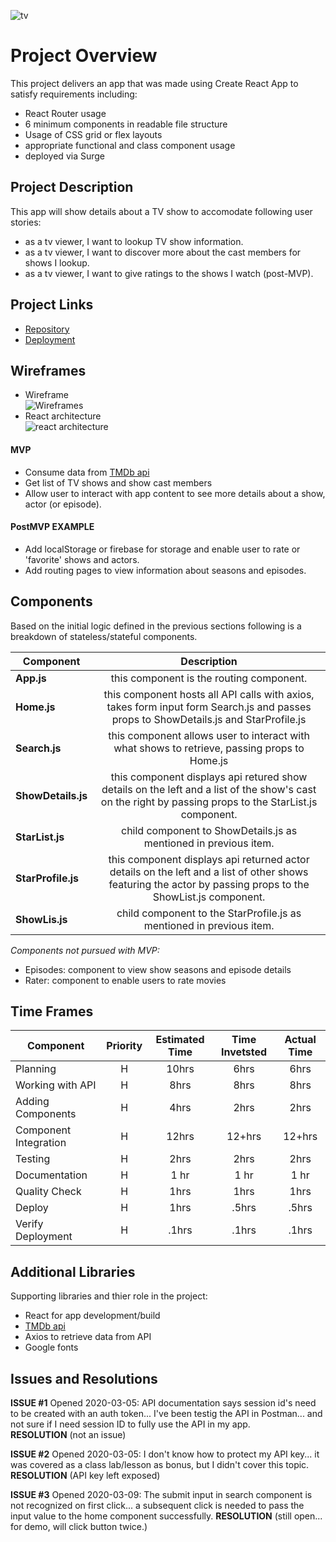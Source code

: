 ![tv](https://res.cloudinary.com/myraileen/image/upload/v1583796279/giphydog_xfhscg.gif)
# Project Overview
This project delivers an app that was made using Create React App to satisfy requirements including:
* React Router usage
* 6 minimum components in readable file structure
* Usage of CSS grid or flex layouts
* appropriate functional and class component usage 
* deployed via Surge

## Project Description

This app will show details about a TV show to accomodate following user stories:
* as a tv viewer, I want to lookup TV show information.
* as a tv viewer, I want to discover more about the cast members for shows I lookup. 
* as a tv viewer, I want to give ratings to the shows I watch (post-MVP).

## Project Links

- [Repository](https://github.com/myraileen/GA-SEI-TV)
- [Deployment](http://ad-pencil.surge.sh)

## Wireframes

- Wireframe  
  ![Wireframes](https://res.cloudinary.com/myraileen/image/upload/v1583418937/20200305_083257_resized_vbarco.jpg)
- React architecture  
  ![react architecture](https://res.cloudinary.com/myraileen/image/upload/v1583386664/20200304_233648_resized_soteyw.jpg)

#### MVP
- Consume data from [TMDb api](https://www.themoviedb.org/documentation/api)
- Get list of TV shows and show cast members 
- Allow user to interact with app content to see more details about a show, actor (or episode).

#### PostMVP EXAMPLE

- Add localStorage or firebase for storage and enable user to rate or 'favorite' shows and actors.
- Add routing pages to view information about seasons and episodes.

## Components
Based on the initial logic defined in the previous sections following is a breakdown of stateless/stateful components. 

| Component | Description | 
| --- | :---: |
| **App.js** | this component is the routing component. |
| **Home.js** | this component hosts all API calls with axios, takes form input form Search.js and passes props to ShowDetails.js and StarProfile.js |
| **Search.js** | this component allows user to interact with what shows to retrieve, passing props to Home.js |
| **ShowDetails.js** | this component displays api retured show details on the left and a list of the show's cast on the right by passing props to the StarList.js component. |
| **StarList.js** | child component to ShowDetails.js as mentioned in previous item. |
| **StarProfile.js** | this component displays api returned actor details on the left and a list of other shows featuring the actor by passing props to the ShowList.js component. |
| **ShowLis.js** | child component to the StarProfile.js as mentioned in previous item. |

  _Components not pursued with MVP:_
  * Episodes: component to view show seasons and episode details
  * Rater: component to enable users to rate movies

## Time Frames

| Component | Priority | Estimated Time | Time Invetsted | Actual Time |
| --- | :---: |  :---: | :---: | :---: |
| Planning | H | 10hrs| 6hrs | 6hrs |
| Working with API | H | 8hrs| 8hrs | 8hrs |
| Adding Components | H | 4hrs| 2hrs | 2hrs |
| Component Integration | H | 12hrs| 12+hrs | 12+hrs |
| Testing | H | 2hrs| 2hrs | 2hrs |
| Documentation | H | 1 hr | 1 hr | 1 hr |
| Quality Check | H | 1hrs| 1hrs | 1hrs |
| Deploy | H | 1hrs| .5hrs | .5hrs |
| Verify Deployment | H | .1hrs| .1hrs | .1hrs |

## Additional Libraries
 Supporting libraries and thier role in the project:
 * React for app development/build
 * [TMDb api](https://www.themoviedb.org/documentation/api)
 * Axios to retrieve data from API
 * Google fonts

## Issues and Resolutions
**ISSUE #1** Opened 2020-03-05: API documentation says session id's need to be created with an auth token... I've been testig the API in Postman... and not sure if I need session ID to fully use the API in my app.  
**RESOLUTION** (not an issue)  

**ISSUE #2** Opened 2020-03-05: I don't know how to protect my API key... it was covered as a class lab/lesson as bonus, but I didn't cover this topic.  
**RESOLUTION** (API key left exposed)  

**ISSUE #3** Opened 2020-03-09: The submit input in search component is not recognized on first click... a subsequent click is needed to pass the input value to the home component successfully.
**RESOLUTION** (still open... for demo, will click button twice.)

